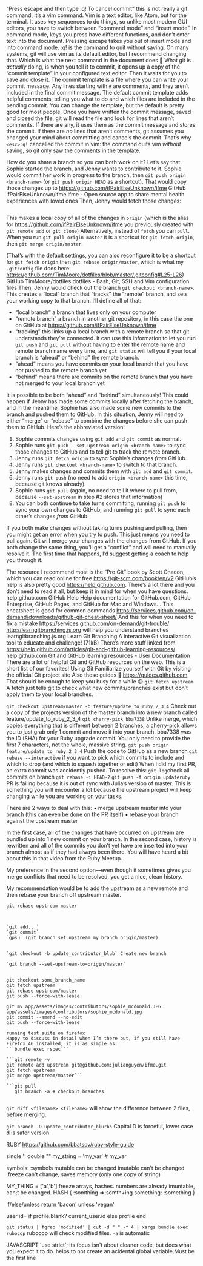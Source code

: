 “Press escape and then type :q! To cancel commit” this is not really a git command, it’s a vim command. Vim is a text editor, like Atom, but for the terminal. It uses key sequences to do things, so unlike most modern GUI editors, you have to switch between “command mode” and “insert mode”. In command mode, keys you press have different functions, and don’t enter text into the document. Pressing escape takes you out of insert mode and into command mode. :q! is the command to quit without saving.
On many systems, git will use vim as its default editor, but I recommend changing that.
Which is what the next command in the document does :slightly_smiling_face:
What git is _actually_ doing, is when you tell it to commit, it opens up a copy of the “commit template” in your configured text editor. Then it waits for you to save and close it.
The commit template is a file where you can write your commit message. Any lines starting with `#` are comments, and they aren’t included in the final commit message. The default commit template adds helpful comments, telling you what to do and which files are included in the pending commit. You can change the template, but the default is pretty good for most people.
Once you have written the commit message, saved and closed the file, git will read the file and look for lines that aren’t comments. If there are any, it uses them as the commit message and stores the commit. If there are _no_ lines that aren’t comments, git assumes you changed your mind about committing and cancels the commit. That’s why `<esc>:q!` cancelled the commit in vim: the command quits vim _without_ saving, so git only saw the comments in the template.

How do you share a branch so you can both work on it?
Let’s say that Sophie started the branch, and Jenny wants to contribute to it.
Sophie would commit her work in progress to the branch,
then `git push origin <branch-name>` (or `git push origin HEAD` as a shortcut).
That would copy those changes up to https://github.com/ifPairElseUnknown/ifme
GitHub
ifPairElseUnknown/ifme
ifme - Open source app to share mental health experiences with loved ones
Then, Jenny would fetch those changes:

```git fetch origin
```
This makes a local copy of all of the changes in `origin` (which is the alias for https://github.com/ifPairElseUnknown/ifme you previously created with `git remote add` or `git clone`)
Alternatively, instead of `fetch` you can `pull`. When you run `git pull origin master` it is a shortcut for `git fetch origin`, then `git merge origin/master`.

(That’s with the default settings, you can also reconfigure it to be a shortcut for `git fetch origin` then `git rebase origin/master`, which is what my `.gitconfig` file does here: https://github.com/TimMoore/dotfiles/blob/master/.gitconfig#L25-L26)
GitHub
TimMoore/dotfiles
dotfiles - Bash, Git, SSH and Vim configuration files
Then, Jenny would check out the branch `git checkout <branch-name>`. This creates a “local” branch that “tracks” the “remote” branch, and sets your working copy to that branch. 
I’ll define all of that:

- “local branch” a branch that lives only on your computer
- “remote branch” a branch in another git repository, in this case the one on GitHub at https://github.com/ifPairElseUnknown/ifme
- “tracking” this links up a local branch with a remote branch so that git understands they’re connected. It can use this information to let you run `git push` and `git pull` without having to enter the remote name and remote branch name every time, and `git status` will tell you if your local branch is “ahead” or “behind” the remote branch.
- “ahead” means you have commits on your local branch that you have not pushed to the remote branch yet
- “behind” means there are commits on the remote branch that you have not merged to your local branch yet

It is possible to be both “ahead” and “behind” simultaneously! This could happen if Jenny has made some commits locally after fetching the branch, and in the meantime, Sophie has also made some new commits to the branch and pushed them to GitHub. In this situation, Jenny will need to either “merge” or “rebase” to combine the changes before she can push them to GitHub.
Here’s the abbreviated version:

1. Sophie commits changes using `git add` and `git commit` as normal.
2. Sophie runs `git push --set-upstream origin <branch-name>` to sync those changes to GitHub and to tell git to track the remote branch.
3. Jenny runs `git fetch origin` to sync Sophie’s changes _from_ GitHub.
4. Jenny runs `git checkout <branch-name>` to switch to that branch.
5. Jenny makes changes and commits them with `git add` and `git commit`.
6. Jenny runs `git push` (no need to add `origin <branch-name>` this time, because git knows already).
7. Sophie runs `git pull` (again, no need to tell it where to pull from, because `--set-upstream` in step #2 stores that information)
8. You can both continue to take turns committing, running `git push` to sync your own changes to GitHub, and running `git pull` to sync each other’s changes _from_ GitHub.

If you both make changes without taking turns pushing and pulling, then you might get an error when you try to push. This just means you need to pull again. Git will merge your changes with the changes from GitHub. If you both change the same thing, you’ll get a “conflict” and will need to manually resolve it. The first time that happens, I’d suggest getting a coach to help you through it.

The resource I recommend most is the “Pro Git” book by Scott Chacon, which you can read online for free https://git-scm.com/book/en/v2
GitHub’s help is also pretty good https://help.github.com. There’s a lot there and you don’t need to read it all, but keep it in mind for when you have questions.
help.github.com
GitHub Help
Help documentation for GitHub.com, GitHub Enterprise, GitHub Pages, and GitHub for Mac and Windows… 
This cheatsheet is good for common commands https://services.github.com/on-demand/downloads/github-git-cheat-sheet/
And this for when you need to fix a mistake https://services.github.com/on-demand/git-trouble/
http://learngitbranching.js.org will help you understand branches
learngitbranching.js.org
Learn Git Branching
A interactive Git visualization tool to educate and challenge! (71kB)
There’s more stuff linked from https://help.github.com/articles/git-and-github-learning-resources/
help.github.com
Git and GitHub learning resources - User Documentation
There are a lot of helpful Git and GitHub resources on the web. This is a short list of our favorites! Using Git Familiarize yourself with Git by visiting the official Git project site
Also these guides :slightly_smiling_face: https://guides.github.com
That should be enough to keep you busy for a while :wink:
`git fetch upstream`
A fetch just tells git to check what new commits/branches exist but don’t apply them to your local branches.

`git checkout upstream/master -b feature/update_to_ruby_2_3_4`
Check out a copy of the projects version of the master branch into a new branch called feature/update_to_ruby_2_3_4
`git cherry-pick bba7338`
Unlike merge, which copies everything that is different between 2 branches, a cherry-pick allows you to just grab only 1 commit and move it into your branch. bba7338 was the ID (SHA) for your Ruby upgrade commit. You only need to provide the first 7 characters, not the whole, massive string.
`git push origin feature/update_to_ruby_2_3_4`
Push the code to GitHub as a new branch
`git rebase --interactive` if you want to pick which commits to include and which to drop (and which to squash together or edit)
When I did my first PR, an extra commit was accidently pushed. To resolve this:
`git log`check all commits on branch
`git rebase -i HEAD~2` 
`git push -f origin updateruby`
PR is failing because it is out of sync with Julia’s version of master.
This is something you will encounter a lot because the upstream project will keep changing while you are working on your tasks.

There are 2 ways to deal with this:
• merge upstream master into your branch (this can even be done on the PR itself)
• rebase your branch against the upstream master

In the first case, all of the changes that have occurred on upstream are bundled up into 1 new commit on your branch.
In the second case, history is rewritten and all of the commits you don’t yet have are inserted into your branch almost as if they had always been there. You will have heard a bit about this in that video from the Ruby Meetup.

My preference in the second option—even though it sometimes gives you merge conflicts that need to be resolved, you get a nice, clean history.

My recommendation would be to add the upstream as a new remote and then rebase your branch off upstream master.
```git remote add upstream git@github.com:julianguyen/ifme.git
git rebase upstream master



`git add...`
`git commit`
`gpsu` (git branch set upstream my branch origin/master)


`git checkout -b update_contributor_blub` Create new branch

`git branch --set-upstream-to=origin/master`


git checkout some_branch_name
git fetch upstream
git rebase upstream/master
git push --force-with-lease

git mv app/assets/images/contributors/sophie_mcdonald.JPG app/assets/images/contributors/sophie_mcdonald.jpg
git commit --amend --no-edit
git push --force-with-lease

running test suite on firefox 
Happy to discuss in detail when I’m there but, if you still have Firefox 46 installed, it is as simple as:
```bundle exec rspec```

```git remote -v
git remote add upstream git@github.com:julianguyen/ifme.git
git fetch upstream
git merge upstream/master```

```git pull
   git branch -a # checkout branches
   
```
`git diff <filename> <filename>` will show the difference between 2 files, before merging.

`git branch -D update_contributor_blurbs` Capital D is forceful, lower case d is safer version.

RUBY
https://github.com/bbatsov/ruby-style-guide

 single '' 
 double "" 
my_string = 'my_var' # my_var


symbols: :symbols
mutable can be changed
imutable can't be changed
.freeze can't change, saves memory (only one copy of string)

MY_THING = ['a','b'].freeze
arrays, hashes.
numbers are already imuntable, can;t be changed.
HASH
{
:somthing =>:somth+ing
something: :something
}

if/else/unless
return 'bacon' unless 'vegan'

user id= 
if  profile.blank?
current_user.id
else
profile
end

`git status | fgrep 'modified' | cut -d " " -f 4 | xargs bundle exec rubocop` rubocop will check modified files.
`-a` is automatic


JAVASCRIPT
'use strict'; its focus isn't about cleaner code, but does what you expect it to do. helps to not create an acidental global variable.Must be the first line


